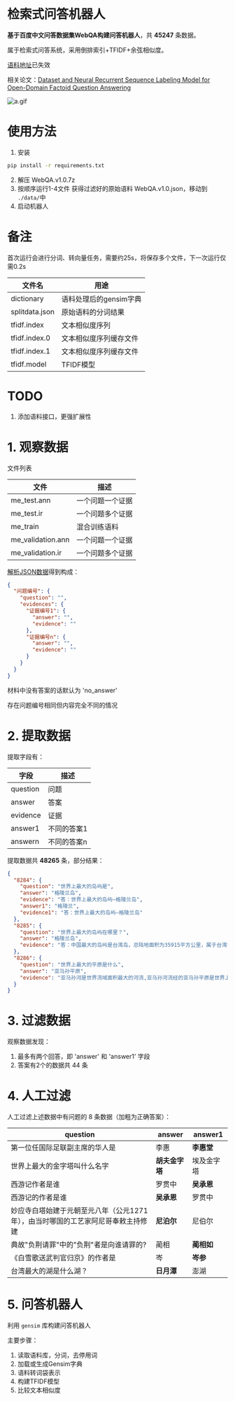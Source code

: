# 检索式问答机器人
**基于百度中文问答数据集WebQA构建问答机器人**，共 **45247** 条数据。

属于检索式问答系统，采用倒排索引+TFIDF+余弦相似度。

[语料地址](http://idl.baidu.com/WebQA.html)已失效

相关论文：[Dataset and Neural Recurrent Sequence Labeling Model for Open-Domain Factoid Question Answering](https://arxiv.org/abs/1607.06275)

![a.gif](https://i.loli.net/2020/07/20/JHS8yLPcGoszjKe.gif)

# 使用方法
1. 安装
```bash
pip install -r requirements.txt
```
2. 解压 WebQA.v1.0.7z
3. 按顺序运行1-4文件
获得过滤好的原始语料 WebQA.v1.0.json，移动到 `./data/`中
4. 启动机器人

# 备注
首次运行会进行分词、转向量任务，需要约25s，将保存多个文件，下一次运行仅需0.2s

|文件名|用途|
|--|--|
|dictionary|语料处理后的gensim字典|
|splitdata.json|原始语料的分词结果|
|tfidf.index|文本相似度序列|
|tfidf.index.0|文本相似度序列缓存文件|
|tfidf.index.1|文本相似度序列缓存文件|
|tfidf.model|TFIDF模型|

# TODO
1. 添加语料接口，更强扩展性



# 1. 观察数据

文件列表

|文件|描述|
|--|--|
|me_test.ann  |一个问题一个证据  |
|me_test.ir  |一个问题多个证据  |
|me_train  |混合训练语料  |
|me_validation.ann  | 一个问题一个证据 |
|me_validation.ir  |一个问题多个证据  |


[解析JSON数据](https://xercis.blog.csdn.net/article/details/107210644)得到构成：

```json
{
  "问题编号": {
    "question": "",
    "evidences": {
      "证据编号1": {
        "answer": "",
        "evidence": ""
      },
      "证据编号n": {
        "answer": "",
        "evidence": ""
      }
    }
  }
}
```

材料中没有答案的话默认为 'no_answer'


存在问题编号相同但内容完全不同的情况



# 2. 提取数据
提取字段有：

|字段|描述|
|--|--|
|question  |问题  |
|answer |答案  |
|evidence  |证据  |
|answer1 | 不同的答案1 |
|answern|不同的答案n  |

提取数据共 **48265** 条，部分结果：

```json
{
  "8284": {
    "question": "世界上最大的岛屿是",
    "answer": "格陵兰岛",
    "evidence": "答：世界上最大的岛屿—格陵兰岛",
    "answer1": "格陵兰",
    "evidence1": "答：世界上最大的岛屿—格陵兰岛"
  },
  "8285": {
    "question": "世界上最大的岛屿在哪里？",
    "answer": "格陵兰岛",
    "evidence": "答：中国最大的岛屿是台湾岛，总陆地面积为35915平方公里，属于台湾省；其次是海南岛，总陆地面积为32198平方公里，属于海南剩世界上最大的岛格陵兰岛（greenland）是世界最大岛，面积2,166,086平方公里(836,330平方哩)。在北美洲东北，北冰洋和大..."
  },
  "8286": {
    "question": "世界上最大的平原是什么",
    "answer": "亚马孙平原",
    "evidence": "亚马孙河是世界流域面积最大的河流,亚马孙河流经的亚马孙平原是世界上面积最大的平原."
  }
}
```


# 3. 过滤数据
观察数据发现：

1. 最多有两个回答，即 'answer' 和 'answer1' 字段
2. 答案有2个的数据共 44 条



# 4. 人工过滤

人工过滤上述数据中有问题的 8 条数据（加粗为正确答案）：

|question|answer|answer1|
|--|--|--|
|第一位任国际足联副主席的华人是|李惠|**李惠堂**|
|世界上最大的金字塔叫什么名字|**胡夫金字塔**|埃及金字塔|
|西游记作者是谁|罗贯中|**吴承恩**|
|西游记的作者是谁|**吴承恩**|罗贯中|
|妙应寺白塔始建于元朝至元八年（公元1271年），由当时哪国的工艺家阿尼哥奉敕主持修建|**尼泊尔**|尼伯尔|
|典故"负荆请罪"中的"负荆"者是向谁请罪的?|蔺相|**蔺相如**|
|《白雪歌送武判官归京》的作者是|岑|**岑参**|
|台湾最大的湖是什么湖？|**日月潭**|澎湖|


# 5. 问答机器人
利用 `gensim` 库构建问答机器人

主要步骤：
1. 读取语料库，分词，去停用词
2. 加载或生成Gensim字典
3. 语料转词袋表示
4. 构建TFIDF模型
5. 比较文本相似度